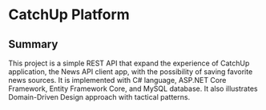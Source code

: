 # CatchUp Platform

## Summary

This project is a simple REST API that expand the experience of CatchUp application, the News API client app, with the 
possibility of saving favorite news sources. It is implemented with C# language, ASP.NET Core Framework, Entity Framework 
Core, and MySQL database. It also illustrates Domain-Driven Design approach with tactical patterns.